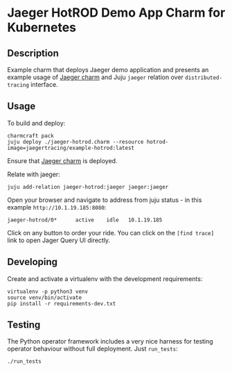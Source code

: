 # Jaeger HotROD Demo App Charm for Kubernetes

## Description

Example charm that deploys Jaeger demo application and presents an example usage of [Jaeger charm](https://github.com/przemeklal/charm-jaeger) and Juju `jaeger` relation over `distributed-tracing` interface.

## Usage

To build and deploy:

```
charmcraft pack
juju deploy ./jaeger-hotrod.charm --resource hotrod-image=jaegertracing/example-hotrod:latest
```

Ensure that [Jaeger charm](https://github.com/przemeklal/charm-jaeger) is deployed.

Relate with jaeger:
```
juju add-relation jaeger-hotrod:jaeger jaeger:jaeger
```

Open your browser and navigate to address from juju status - in this example `http://10.1.19.185:8080`:
```
jaeger-hotrod/0*      active    idle   10.1.19.185
```

Click on any button to order your ride. You can click on the `[find trace]` link to open Jager Query UI directly.

## Developing

Create and activate a virtualenv with the development requirements:

    virtualenv -p python3 venv
    source venv/bin/activate
    pip install -r requirements-dev.txt

## Testing

The Python operator framework includes a very nice harness for testing
operator behaviour without full deployment. Just `run_tests`:

    ./run_tests
